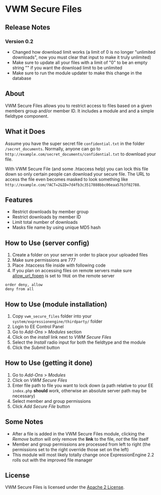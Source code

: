 # VWM Secure Files

## Release Notes

### Version 0.2 ###

* Changed how download limit works (a limit of 0 is no longer "unlimited downloads", now you must clear that input to make it truly unlimited)
* Make sure to update all your files with a limit of "0" to be an empty string "" if you want the download limit to be unlimited
* Make sure to run the module updater to make this change in the database

## About

VWM Secure Files allows you to restrict access to files based on a given members group and/or member ID. It includes a module and and a simple fieldtype component.

## What it Does

Assume you have the super secret file `confidential.txt` in the folder `/secret_documents`. Normally, anyone can go to `http://example.com/secret_documents/confidential.txt` to download your file.

With VWM Secure File (and some .htaccess help) you can lock this file down so only certain people can download your secure file. The URL to access the file even becomes masked to look something like `http://example.com/?ACT=2&ID=7d4fb3c3517888bbc06eaa57b3f02788`.

## Features

* Restrict downloads by member group
* Restrict downloads by member ID
* Limit total number of downloads
* Masks file name by using unique MD5 hash

## How to Use (server config)

1. Create a folder on your server in order to place your uploaded files
2. Make sure permissions are 777
3. Place .htaccess file inside with following code
4. If you plan on accessing files on remote servers make sure [allow_url_fopen](http://www.php.net/manual/en/filesystem.configuration.php#ini.allow-url-fopen) is set to `TRUE` on the remote server

```
order deny, allow
deny from all
```

## How to Use (module installation)

1. Copy `vwm_secure_files` folder into your `system/expressionengine/thirdparty/` folder
2. Login to EE Control Panel
3. Go to *Add-Ons* > *Modules* section
4. Click on the *install* link next to *VWM Secure Files*
5. Select the *Install* radio input for both the fieldtype and the module
6. Click the *Submit* button

## How to Use (getting it done)

1. Go to *Add-Ons* > *Modules*
2. Click on *VWM Secure Files*
3. Enter file path to file you want to lock down (a path relative to your EE `index.php` **should** work, otherwise an absolute server path may be necessary)
4. Select member and group permissions
5. Click *Add Secure File* button

## Some Notes

* After a file is added in the VWM Secure Files module, clicking the *Remove* button will only remove the **link** to the file, *not* the file itself
* Member and group permissions are processed from left to right (the permissions set to the right override those set on the left)
* This module will most likely totally change once ExpressionEngine 2.2 rolls out with the improved file manager

## License

VWM Secure Files is licensed under the [Apache 2 License](http://www.apache.org/licenses/LICENSE-2.0.html).